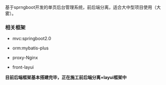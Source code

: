 基于sprngboot开发的单页后台管理系统，前后端分离，适合大中型项目使用（大雾）。<br>
### 相关框架
<ul>
<li><p>mvc:springboot2.0</p></li>
<li><p>orm:mybatis-plus</p></li>
<li><p>proxy-Nginx</p></li>
<li><p>front-layui</p></li>
</ul>

**目前后端框架基本搭建完毕，正在施工前后端分离+layui框架中**